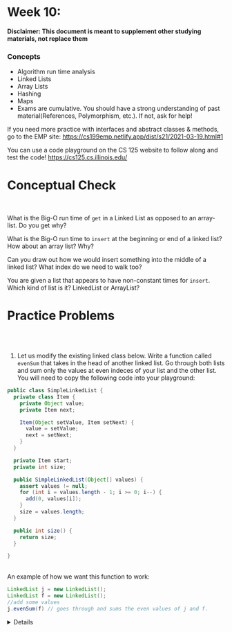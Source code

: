# Week 10: <br> 
**Disclaimer: This document is meant to supplement other studying materials, not replace them**<br>

### Concepts
   * Algorithm run time analysis
   * Linked Lists
   * Array Lists
   * Hashing
   * Maps 
   * Exams are cumulative. You should have a strong understanding of past material(References, Polymorphism, etc.). If not, ask for help!
   
   If you need more practice with interfaces and abstract classes & methods, go to the EMP site: https://cs199emp.netlify.app/dist/s21/2021-03-19.html#1
   
   You can use a code playground on the CS 125 website to follow along and test the code! https://cs125.cs.illinois.edu/

# Conceptual Check
<br>


What is the Big-O run time of ``get`` in a Linked List as opposed to an array-list. Do you get why?<br>

What is the Big-O run time to ``insert`` at the beginning or end of a linked list? How about an array list? Why?<br>

Can you draw out how we would insert something into the middle of a linked list? What index do we need to walk too? <br>

You are given a list that appears to have non-constant times for ``insert``. Which kind of list is it? LinkedList or ArrayList? <br>



# Practice Problems
<br></br>

1. Let us modify the existing linked class below. Write a function called ``evenSum`` that takes in the head of another linked list. Go through both lists and sum only the values at even indeces of your list and the other list. You will need to copy the following code into your playground:
```java
public class SimpleLinkedList {
  private class Item {
    private Object value;
    private Item next;

    Item(Object setValue, Item setNext) {
      value = setValue;
      next = setNext;
    }
  }

  private Item start;
  private int size;

  public SimpleLinkedList(Object[] values) {
    assert values != null;
    for (int i = values.length - 1; i >= 0; i--) {
      add(0, values[i]);
    }
    size = values.length;
  }

  public int size() {
    return size;
  }

}

```
<br>
An example of how we want this function to work:

```Java
LinkedList j = new LinkedList();
LinkedList f = new LinkedList();
//add some values
j.evenSum(f) // goes through and sums the even values of j and f.
```

<details>
  
  ```java
  evenSum(Item otherHead) {
    int sumOne = 0;
    int sumTwo = 0;
    int evenCounter = 0;
    
    for (Item i = start; i != null; i = i.next) {
      if (evenCounter % 2 == 0) {
        sumOne += i.value;
      }
      
      evenCounter++;
    }
    evenCounter = 0;
    
    for (Item i = otherHead; i != null; i = i.next) {
      if (evenCounter % 2 == 0) {
        sumTwo += i.value;
      }
      
      evenCounter++;
    }
    
    return sumOne + sumTwo;
  }
  
  
  </details>
```
<br>

2. Edit the Linked List function above to include an ``insert()`` function that takes two arguments an ``Object value`` and a ``int index``. Assert that the index is of the proper values(for you to figure out) and insert appropiatley.
 
<br>
<details>
  
  ```java
  insert(Object j, int f) {
    assert f >= 0;
    assert f <= size;
    
    if (f == 0) {
      start = new Item(j, start);
    } else {
      Item l = start;
      for (int i = 0; i < f - 1; i++) {
        l = l.next;
      }
      
      l.next = new Item(j, l.next)
    
    }
  }
  </details>


3. Let us make a new different array-list. In this case``add`` only supports adding to the end of the Array List. And takes in one argument ``Object value`` . After each add instead of create an array that is one bigger, it will create an array that is two times as big every once in a while. Can you see the advantage to this? It will also support ``delete`` which takes in no arguments and deletes an element from the back of the list. Basic starter code is attached below. <br>
```java
public class SimpleArrayList {
  private Object[] list;
  public SimpleArrayList(Object[] arr) {
    assert arr != null;
    list = arr;
  }
  
  public Object[] getValues() {
    return list;
  }
  
  public int size() {
    return list.length;
  }
}
``` 

<details>
  
  ```java
  public class SimpleArrayList {
  private Object[] list;
  int index;
  public SimpleArrayList(Object[] arr) {
    assert arr != null;
    list = arr;
    index = arr.length - 1;
  }
  
  public Object[] getValues() {
    return list;
  }
  
  public int size() {
    return list.length;
  }
  
  public void add(Object value) {
    if (index = list.length - 1) {
      Object[] newList = new Object[list.length * 2];
      for (int i = 0; i < list.size; i++) {
        newList[i] = list[i];
      }
      list = newList;
      list[index] = value;
      index++;
      return;
    }
    list[index] = value;
    index++;
  }
  public void delete() {
    //safety checking left as an excercise to the reader
    index--;
  }
  
  
}
```
  </details>
<br>
4. **Hard** Modify the Linked List code above to override the `isEquals()` method. Two linked lists are equal if they have the same value at every index <br>


Feedback: https://forms.gle/yJLaYFaBtthPf3AP6 <br>








